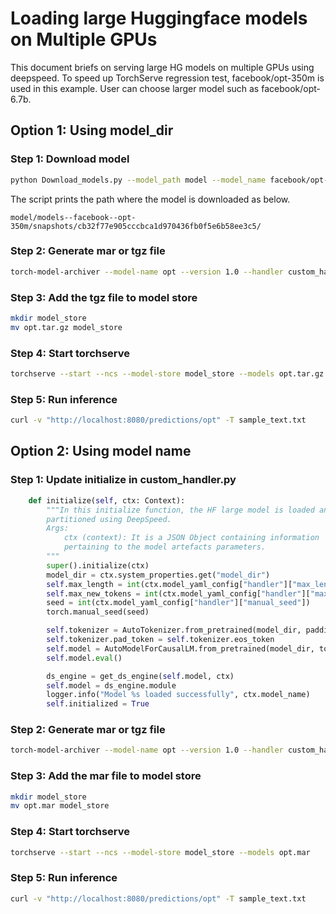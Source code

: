 # Loading large Huggingface models on Multiple GPUs

This document briefs on serving large HG models on multiple GPUs using deepspeed. To speed up TorchServe regression test, facebook/opt-350m is used in this example. User can choose larger model such as facebook/opt-6.7b.

## Option 1: Using model_dir

### Step 1: Download model

```bash
python Download_models.py --model_path model --model_name facebook/opt-350m --revision main
```

The script prints the path where the model is downloaded as below.

`model/models--facebook--opt-350m/snapshots/cb32f77e905cccbca1d970436fb0f5e6b58ee3c5/`

### Step 2: Generate mar or tgz file

```bash
torch-model-archiver --model-name opt --version 1.0 --handler custom_handler.py --extra-files model/models--facebook--opt-350m/snapshots/cb32f77e905cccbca1d970436fb0f5e6b58ee3c5/,ds-config.json -r requirements.txt --config-file model-config.yaml --archive-format tgz
```

### Step 3: Add the tgz file to model store

```bash
mkdir model_store
mv opt.tar.gz model_store
```

### Step 4: Start torchserve

```bash
torchserve --start --ncs --model-store model_store --models opt.tar.gz
```

### Step 5: Run inference

```bash
curl -v "http://localhost:8080/predictions/opt" -T sample_text.txt
```

## Option 2: Using model name

### Step 1: Update initialize in custom_handler.py
```python
    def initialize(self, ctx: Context):
        """In this initialize function, the HF large model is loaded and
        partitioned using DeepSpeed.
        Args:
            ctx (context): It is a JSON Object containing information
            pertaining to the model artefacts parameters.
        """
        super().initialize(ctx)
        model_dir = ctx.system_properties.get("model_dir")
        self.max_length = int(ctx.model_yaml_config["handler"]["max_length"])
        self.max_new_tokens = int(ctx.model_yaml_config["handler"]["max_new_tokens"])
        seed = int(ctx.model_yaml_config["handler"]["manual_seed"])
        torch.manual_seed(seed)

        self.tokenizer = AutoTokenizer.from_pretrained(model_dir, padding_side="left")
        self.tokenizer.pad_token = self.tokenizer.eos_token
        self.model = AutoModelForCausalLM.from_pretrained(model_dir, torch_dtype=torch.float16)
        self.model.eval()

        ds_engine = get_ds_engine(self.model, ctx)
        self.model = ds_engine.module
        logger.info("Model %s loaded successfully", ctx.model_name)
        self.initialized = True
```

### Step 2: Generate mar or tgz file

```bash
torch-model-archiver --model-name opt --version 1.0 --handler custom_handler.py --extra-files ds-config.json -r requirements.txt --config-file model-config.yaml
```

### Step 3: Add the mar file to model store

```bash
mkdir model_store
mv opt.mar model_store
```

### Step 4: Start torchserve

```bash
torchserve --start --ncs --model-store model_store --models opt.mar
```

### Step 5: Run inference

```bash
curl -v "http://localhost:8080/predictions/opt" -T sample_text.txt
```
